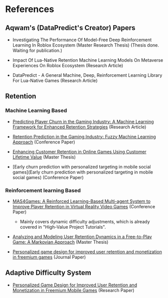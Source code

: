 # References

## Aqwam's (DataPredict's Creator) Papers

* Investigating The Performance Of Model-Free Deep Reinforcement Learning In Roblox Ecosystem (Master Research Thesis) (Thesis done. Waiting for publication.)

* Impact Of Lua-Native Retention Machine Learning Models On Metaverse Experiences On Roblox Ecosystem (Research Article)

* DataPredict - A General Machine, Deep, Reinforcement Learning Library For Lua-Native Games (Research Article)

## Retention

### Machine Learning Based

* [Predicting Player Churn in the Gaming Industry: A Machine Learning Framework for Enhanced Retention Strategies](https://ph04.tci-thaijo.org/index.php/JCST/article/view/7494) (Research Article)

* [Retention Prediction in the Gaming Industry: Fuzzy Machine Learning Approach](https://link.springer.com/chapter/10.1007/978-3-031-08782-0_9) (Conference Paper)

* [Enhancing Customer Retention in Online Games Using Customer Lifetime Value](https://norma.ncirl.ie/8711) (Master Thesis)

* [Early churn prediction with personalized targeting in mobile social games](Early churn prediction with personalized targeting in mobile social games) (Conference Paper)

### Reinforcement learning Based

* [MAS4Games: A Reinforced Learning-Based Multi-agent System to Improve Player Retention in Virtual Reality Video Games](https://link.springer.com/chapter/10.1007/978-3-031-49368-3_7) (Conference Paper)

  * Mainly covers dynamic difficulty adjustments, which is already covered in "High-Value Project Tutorials".
 
* [Analyzing and Modeling User Retention Dynamics in a Free-to-Play Game: A Markovian Approach](https://www.diva-portal.org/smash/record.jsf?pid=diva2%3A1897554&dswid=-183) (Master Thesis)

* [Personalized game design for improved user retention and monetization in freemium games](https://www.sciencedirect.com/science/article/abs/pii/S0167811625000060) (Journal Paper)

## Adaptive Difficulty System

* [Personalized Game Design for Improved User Retention and Monetization in Freemium Mobile Games](https://papers.ssrn.com/sol3/papers.cfm?abstract_id=4653319) (Research Paper)
